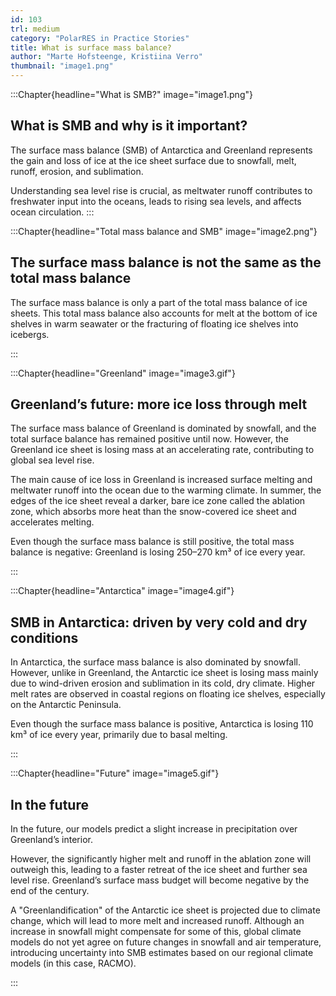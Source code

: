```yaml
---
id: 103
trl: medium
category: "PolarRES in Practice Stories"
title: What is surface mass balance?
author: "Marte Hofsteenge, Kristiina Verro"
thumbnail: "image1.png"
---
```


<!-- Section one -->

:::Chapter{headline="What is SMB?" image="image1.png"}

## What is SMB and why is it important?

The surface mass balance (SMB) of Antarctica and Greenland represents the gain and loss of ice at the ice sheet surface due to snowfall, melt, runoff, erosion, and sublimation.

Understanding sea level rise is crucial, as meltwater runoff contributes to freshwater input into the oceans, leads to rising sea levels, and affects ocean circulation.
:::

<!-- Section two -->

:::Chapter{headline="Total mass balance and SMB" image="image2.png"}

## The surface mass balance is not the same as the total mass balance

The surface mass balance is only a part of the total mass balance of ice sheets. This total mass balance also accounts for melt at the bottom of ice shelves in warm seawater or the fracturing of floating ice shelves into icebergs.

:::

<!-- Section three -->

:::Chapter{headline="Greenland" image="image3.gif"}

## Greenland’s future: more ice loss through melt

The surface mass balance of Greenland is dominated by snowfall, and the total surface balance has remained positive until now. However, the Greenland ice sheet is losing mass at an accelerating rate, contributing to global sea level rise. 

The main cause of ice loss in Greenland is increased surface melting and meltwater runoff into the ocean due to the warming climate. In summer, the edges of the ice sheet reveal a darker, bare ice zone called the ablation zone, which absorbs more heat than the snow-covered ice sheet and accelerates melting. 

Even though the surface mass balance is still positive, the total mass balance is negative: Greenland is losing 250–270 km³ of ice every year.

:::

<!-- Section four -->

:::Chapter{headline="Antarctica" image="image4.gif"}

## SMB in Antarctica: driven by very cold and dry conditions

In Antarctica, the surface mass balance is also dominated by snowfall. However, unlike in Greenland, the Antarctic ice sheet is losing mass mainly due to wind-driven erosion and sublimation in its cold, dry climate. Higher melt rates are observed in coastal regions on floating ice shelves, especially on the Antarctic Peninsula.

Even though the surface mass balance is positive, Antarctica is losing 110 km³ of ice every year, primarily due to basal melting.

:::

<!-- Section five -->

:::Chapter{headline="Future" image="image5.gif"}

## In the future

In the future, our models predict a slight increase in precipitation over Greenland’s interior. 

However, the significantly higher melt and runoff in the ablation zone will outweigh this, leading to a faster retreat of the ice sheet and further sea level rise. Greenland’s surface mass budget will become negative by the end of the century.

A "Greenlandification" of the Antarctic ice sheet is projected due to climate change, which will lead to more melt and increased runoff. Although an increase in snowfall might compensate for some of this, global climate models do not yet agree on future changes in snowfall and air temperature, introducing uncertainty into SMB estimates based on our regional climate models (in this case, RACMO).

:::

